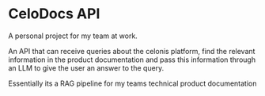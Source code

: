 # CeloDocs API

A personal project for my team at work. 

An API that can receive queries about the celonis platform, find the relevant information in the product documentation and pass this information through an LLM to give the user an answer to the query. 

Essentially its a RAG pipeline for my teams technical product documentation

